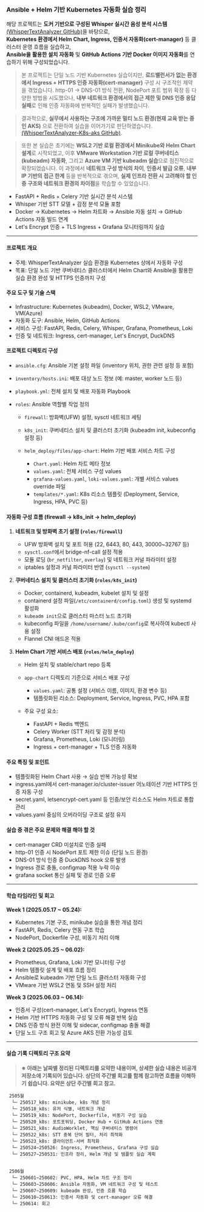 ### Ansible + Helm 기반 Kubernetes 자동화 실습 정리

해당 프로젝트는 **도커 기반으로 구성된 Whisper 실시간 음성 분석 시스템** [(WhisperTextAnalyzer GitHub)](https://github.com/ajh9789/WhisperTextAnalyzer)을 바탕으로,  
**Kubernetes 환경에서 Helm Chart, Ingress, 인증서 자동화(cert-manager)** 등 클러스터 운영 흐름을 실습하고,  
**Ansible을 활용한 설치 자동화** 및 **GitHub Actions 기반 Docker 이미지 자동화**를 연습하기 위해 구성되었습니다.

> 본 프로젝트는 단일 노드 기반 Kubernetes 실습이지만,
> **로드밸런서가 없는 환경에서 Ingress + HTTPS 인증 자동화(cert-manager)** 구성 시 구조적인 제약을 겪었습니다.
> http-01 → DNS-01 방식 전환, NodePort 포트 범위 확장 등 다양한 방법을 시도했으나,
> **내부 네트워크 환경에서의 접근 제한 및 DNS 인증 응답 실패**로 인해 인증 자동화에 반복적인 실패가 발생했습니다.

> 결과적으로, **실무에서 사용하는 구조에 가까운 멀티 노드 환경(현재 교육 받는 중인 AKS)** 으로 전환하여 실습을 이어가기로 판단하였습니다.[(WhisperTextAnalyzer-K8s-aks GitHub)](https://github.com/ajh9789/WhisperTextAnalyzer-K8s-aks).

> 또한 본 실습은 초기에는 **WSL2 기반 로컬 환경에서 Minikube와 Helm Chart 설계**로 시작되었고, 이후 **VMware Workstation 기반 로컬 쿠버네티스(kubeadm) 자동화**,
> 그리고 **Azure VM 기반 kubeadm 실습**으로 점진적으로 확장되었습니다.
> 이 과정에서 **네트워크 구성 방식의 차이**, **인증서 발급 오류**, **내부 IP 기반의 접근 한계** 등을 반복적으로 겪으며,
> **실제 인프라 전환 시 고려해야 할 인증 구조와 네트워크 환경의 차이점**을 학습할 수 있었습니다.

- FastAPI + Redis + Celery 기반 실시간 분석 시스템
- Whisper 기반 STT 모델 + 감정 분석 모듈 포함
- Docker → Kubernetes → Helm 차트화 → Ansible 자동 설치 → GitHub Actions 자동 빌드 연계
- Let's Encrypt 인증 + TLS Ingress + Grafana 모니터링까지 실습

---

#### 프로젝트 개요

- 주제: WhisperTextAnalyzer 실습 환경을 Kubernetes 상에서 자동화 구성
- 목표: 단일 노드 기반 쿠버네티스 클러스터에서 Helm Chart와 Ansible을 활용한 실습 환경 완성 및 HTTPS 인증까지 구성

#### 주요 도구 및 기술 스택

- Infrastructure: Kubernetes (kubeadm), Docker, WSL2, VMware, VM(Azure)
- 자동화 도구: Ansible, Helm, GitHub Actions
- 서비스 구성: FastAPI, Redis, Celery, Whisper, Grafana, Prometheus, Loki
- 인증 및 네트워크: Ingress, cert-manager, Let's Encrypt, DuckDNS

#### 프로젝트 디렉토리 구성

- `ansible.cfg`: Ansible 기본 설정 파일 (inventory 위치, 권한 관련 설정 등 포함)
- `inventory/hosts.ini`: 배포 대상 노드 정보 (예: master, worker 노드 등)
- `playbook.yml`: 전체 설치 및 배포 자동화 Playbook
- `roles`: Ansible 역할별 작업 정의

  - `firewall`: 방화벽(UFW) 설정, sysctl 네트워크 세팅
  - `k8s_init`: 쿠버네티스 설치 및 클러스터 초기화 (kubeadm init, kubeconfig 설정 등)
  - `helm_deploy/files/app-chart`: Helm 기반 배포 서비스 차트 구성

    - `Chart.yaml`: Helm 차트 메타 정보
    - `values.yaml`: 전체 서비스 구성 values
    - `grafana-values.yaml`, `loki-values.yaml`: 개별 서비스 values override 파일
    - `templates/*.yaml`: K8s 리소스 템플릿 (Deployment, Service, Ingress, HPA, PVC 등)

#### 자동화 구성 흐름 (firewall → k8s_init → helm_deploy)

1. **네트워크 및 방화벽 초기 설정 (`roles/firewall`)**

   - UFW 방화벽 설치 및 포트 허용 (22, 6443, 80, 443, 30000\~32767 등)
   - `sysctl.conf`에서 bridge-nf-call 설정 적용
   - 모듈 로딩 (`br_netfilter`, `overlay`) 및 네트워크 커널 파라미터 설정
   - iptables 설정과 커널 파라미터 반영 (`sysctl --system`)

2. **쿠버네티스 설치 및 클러스터 초기화 (`roles/k8s_init`)**

   - Docker, containerd, kubeadm, kubelet 설치 및 설정
   - containerd 설정 파일(`/etc/containerd/config.toml`) 생성 및 systemd 활성화
   - `kubeadm init`으로 클러스터 마스터 노드 초기화
   - kubeconfig 파일을 `/home/username/.kube/config`로 복사하여 kubectl 사용 설정
   - Flannel CNI 애드온 적용

3. **Helm Chart 기반 서비스 배포 (`roles/helm_deploy`)**

   - Helm 설치 및 stable/chart repo 등록
   - `app-chart` 디렉토리 기준으로 서비스 배포 구성

     - `values.yaml`: 공통 설정 (서비스 이름, 이미지, 환경 변수 등)
     - 템플릿화된 리소스: Deployment, Service, Ingress, PVC, HPA 포함
   - 주요 구성 요소:

     - FastAPI + Redis 백엔드
     - Celery Worker (STT 처리 및 감정 분석)
     - Grafana, Prometheus, Loki (모니터링)
     - Ingress + cert-manager + TLS 인증 자동화

#### 주요 특징 및 포인트

- 템플릿화된 Helm Chart 사용 → 실습 반복 가능성 확보
- ingress.yaml에서 cert-manager.io/cluster-issuer 어노테이션 기반 HTTPS 인증 자동 구성
- secret.yaml, letsencrypt-cert.yaml 등 인증/보안 리소스도 Helm 차트로 통합 관리
- values.yaml 중심의 오버라이딩 구조로 설정 유지

#### 실습 중 겪은 주요 문제와 해결 해야 할 것

- cert-manager CRD 미설치로 인증 실패
- http-01 인증 시 NodePort 포트 제한 이슈 (단일 노드 환경)
- DNS-01 방식 인증 중 DuckDNS hook 오류 발생
- Ingress 경로 충돌, configmap 적용 누락 이슈
- grafana socket 통신 실패 및 경로 인증 오류

---

#### 학습 타임라인 및 회고

 **Week 1 (2025.05.17 \~ 05.24):**

- Kubernetes 기본 구조, minikube 실습을 통한 개념 정리
- FastAPI, Redis, Celery 연동 구조 학습
- NodePort, Dockerfile 구성, 비동기 처리 이해

 **Week 2 (2025.05.25 \~ 06.02):**

- Prometheus, Grafana, Loki 기반 모니터링 구성
- Helm 템플릿 설계 및 배포 흐름 정리
- Ansible로 kubeadm 기반 단일 노드 클러스터 자동화 구성
- VMware 기반 WSL2 연동 및 SSH 설정 처리

 **Week 3 (2025.06.03 \~ 06.14):**

- 인증서 구성(cert-manager, Let's Encrypt), Ingress 연동
- Helm 기반 HTTPS 자동화 구성 및 오류 해결 반복 실습
- DNS 인증 방식 완전 이해 및 sidecar, configmap 충돌 해결
- 단일 노드 구조 회고 및 Azure AKS 전환 가능성 검토

---

#### 실습 기록 디렉토리 구조 요약

> **※ 아래는 날짜별 정리된 디렉토리를 요약한 내용이며, 상세한 실습 내용은 비공개 저장소에 기록되어 있습니다. 상단의 주간별 회고를 함께 참고하면 흐름을 이해하기 쉽습니다. 요약은 상단 주간별 회고 참고.**

```
 2505월
  └─ 250517_k8s: minikube, k8s 개념 정리
  └─ 250518_k8s: 유저 식별, 네트워크 개념
  └─ 250519_k8s: NodePort, Dockerfile, 비동기 구성 실습
  └─ 250520_k8s: 포트포워딩, Docker Hub + GitHub Actions 연동
  └─ 250521_k8s: AudioWorklet, 핵심 쿠버네티스 명령어
  └─ 250522_k8s: STT 중복 단어 필터, 처리 최적화
  └─ 250523_k8s: 클라이언트-서버 최적화
  └─ 250524~250526: Ingress, Prometheus, Grafana 구성 실습
  └─ 250527~250531: 인프라 정리, Helm 개념 및 템플릿 실습 계획


 2506월
  └─ 250601~250602: PVC, HPA, Helm 차트 구조 정리
  └─ 250603~250606: Ansible 자동화, VM 네트워크 구성 및 테스트
  └─ 250607~250609: kubeadm 완성, 인증 흐름 학습
  └─ 250610~250613: 인증서 자동화 및 cert-manager 오류 해결
  └─ 250614: 회고
```
